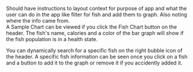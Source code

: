 Should have instructions to layout context for purpose of app and what the user can do in the app like filter for fish and add them to graph.  Also noting where the info came from.	
A Sample Chart can be viewed if you click the Fish Chart button on the header.
The fish's name, calories and a color of the bar graph will show if the fish population is in a health state.

You can dynamically search for a specific fish on the right bubble icon of the header.
A specific fish information can be seen once you click on a fish and a button to add it to the graph or remove it if you accidently added it. 